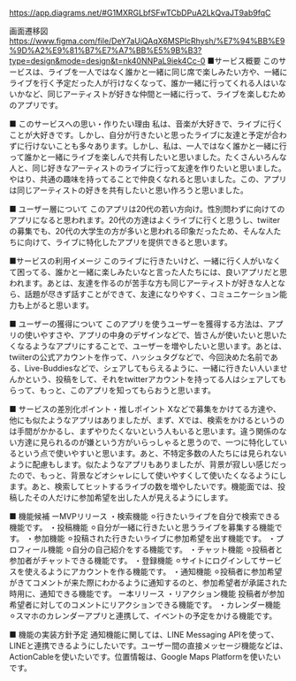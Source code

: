 https://app.diagrams.net/#G1MXRGLbfSFwTCbDPuA2LkQvaJT9ab9fqC

画面遷移図
https://www.figma.com/file/DeY7aUiQAqX6MSPlcRhysh/%E7%94%BB%E9%9D%A2%E9%81%B7%E7%A7%BB%E5%9B%B3?type=design&mode=design&t=nk40NNPaL9iek4Cc-0 
■サービス概要
このサービスは、ライブを一人ではなく誰かと一緒に同じ席で楽しみたい方や、一緒にライブを行く予定だった人が行けなくなって、誰か一緒に行ってくれる人はいないかなど、同じアーティストが好きな仲間と一緒に行って、ライブを楽しむためのアプリです。

■ このサービスへの思い・作りたい理由
私は、音楽が大好きで、ライブに行くことが大好きです。しかし、自分が行きたいと思ったライブに友達と予定が合わずに行けないことも多々あります。しかし、私は、一人ではなく誰かと一緒に行って誰かと一緒にライブを楽しんで共有したいと思いました。たくさんいろんな人と、同じ好きなアーティストのライブに行って友達を作りたいと思いました。やはり、共通の趣味を持ってることで仲良くなれると思いました。この、アプリは同じアーティストの好きを共有したいと思い作ろうと思いました。

■ ユーザー層について
このアプリは20代の若い方向け。性別問わずに向けてのアプリになると思われます。20代の方達はよくライブに行くと思うし、twiiterの募集でも、20代の大学生の方が多いと思われる印象だったため、そんな人たちに向けて、ライブに特化したアプリを提供できると思います。

■サービスの利用イメージ
このライブに行きたいけど、一緒に行く人がいなくて困ってる、誰かと一緒に楽しみたいなと言った人たちには、良いアプリだと思われます。あとは、友達を作るのが苦手な方も同じアーティストが好きな人となら、話題が尽きず話すことができて、友達になりやすく、コミュニケーション能力も上がると思います。

■ ユーザーの獲得について
このアプリを使うユーザーを獲得する方法は、アプリの使いやすさや、アプリの中身のデザインなどで、皆さんが使いたいと思いたくなるようなアプリにすることで、ユーザーを増やしたいと思います。あとは、twiiterの公式アカウントを作って、ハッシュタグなどで、今回決めた名前である、Live-Buddiesなどで、シェアしてもらえるように、一緒に行きたい人いませんかという、投稿をして、それをtwitterアカウントを持ってる人はシェアしてもらって、もっと、このアプリを知ってもらおうと思います。

■ サービスの差別化ポイント・推しポイント
Xなどで募集をかけてる方達や、他にも似たようなアプリはありましたが、まず、Xでは、検索をかけるというのは手間がかかるし、まずやりたくないという人もいると思います。違う関係のない方達に見られるのが嫌という方がいらっしゃると思うので、一つに特化しているという点で使いやすいと思います。あと、不特定多数の人たちには見られないように配慮もします。似たようなアプリもありましたが、背景が寂しい感じだったので、もっと、背景などオシャレにして使いやすくして使いたくなるようにします。あと、検索してヒットするライブの数を増やしたいです。機能面では、投稿したその人だけに参加希望を出した人が見えるようにします。

■ 機能候補
ーMVPリリース
・検索機能
⚪︎行きたいライブを自分で検索できる機能です。
・投稿機能
⚪︎自分が一緒に行きたいと思うライブを募集する機能です。
・参加機能
⚪︎投稿された行きたいライブに参加希望を出す機能です。
・プロフィール機能
⚪︎自分の自己紹介をする機能です。
・チャット機能
⚪︎投稿者と参加者がチャットできる機能です。
・登録機能
⚪︎サイトにログインしてサービスを使えるようにアカウントを作る機能です。
・通知機能
⚪︎投稿者に参加希望がきてコメントが来た際にわかるように通知するのと、参加希望者が承諾された時用に、通知できる機能です。
ー本リリース
・リアクション機能
投稿者が参加希望者に対してのコメントにリアクションできる機能です。
・カレンダー機能
⚪︎スマホのカレンダーアプリと連携して、イベントの予定をかける機能です。



■ 機能の実装方針予定
通知機能に関しては、LINE Messaging APIを使って、LINEと連携できるようにしたいです。ユーザー間の直接メッセージ機能などは、ActionCableを使いたいです。位置情報は、Google Maps Platformを使いたいです。

